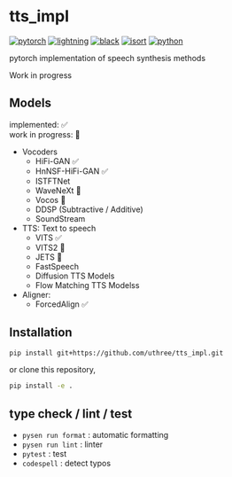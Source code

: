 # tts_impl
[![pytorch](https://img.shields.io/badge/PyTorch_2.0+-ee4c2c?logo=pytorch&logoColor=white)](https://pytorch.org/get-started/locally/)
[![lightning](https://img.shields.io/badge/-Lightning_2.0+-792ee5?logo=pytorchlightning&logoColor=white)](https://pytorchlightning.ai/)
[![black](https://img.shields.io/badge/Code%20Style-Black-black.svg?labelColor=gray)](https://black.readthedocs.io/en/stable/)
[![isort](https://img.shields.io/badge/%20imports-isort-%231674b1?style=flat&labelColor=ef8336)](https://pycqa.github.io/isort/)
[![python](https://img.shields.io/badge/-Python_3.11-blue?logo=python&logoColor=white)](https://www.python.org/downloads/release/python-3119/)

pytorch implementation of speech synthesis methods

Work in progress

## Models
implemented: ✅  
work in progress: 🚧  

- Vocoders
    - HiFi-GAN ✅
    - HnNSF-HiFi-GAN ✅
    - ISTFTNet
    - WaveNeXt 🚧
    - Vocos 🚧
    - DDSP (Subtractive / Additive)
    - SoundStream
- TTS: Text to speech
    - VITS ✅
    - VITS2 🚧
    - JETS 🚧
    - FastSpeech
    - Diffusion TTS Models
    - Flow Matching TTS Modelss
- Aligner:
    - ForcedAlign ✅

## Installation
```sh
pip install git+https://github.com/uthree/tts_impl.git
```
or clone this repository,
```sh
pip install -e .
```

## type check / lint / test
- `pysen run format` : automatic formatting
- `pysen run lint` : linter
- `pytest` : test
- `codespell` : detect typos